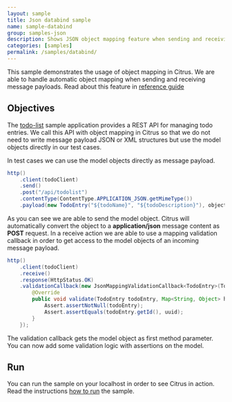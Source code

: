 ```yaml
---
layout: sample
title: Json databind sample
name: sample-databind
group: samples-json
description: Shows JSON object mapping feature when sending and receiving messages
categories: [samples]
permalink: /samples/databind/
---
```


This sample demonstrates the usage of object mapping in Citrus. We are able to handle automatic object mapping
when sending and receiving message payloads. Read about this feature in [reference guide][1]

Objectives
---------

The [todo-list](/samples/todo-app/) sample application provides a REST API for managing todo entries.
We call this API with object mapping in Citrus so that we do not need to write message payload JSON or XML
structures but use the model objects directly in our test cases.

In test cases we can use the model objects directly as message payload.
    
```java
http()
    .client(todoClient)
    .send()
    .post("/api/todolist")
    .contentType(ContentType.APPLICATION_JSON.getMimeType())
    .payload(new TodoEntry("${todoName}", "${todoDescription}"), objectMapper);
```
        
As you can see we are able to send the model object. Citrus will automatically convert the object to a **application/json** message content 
as **POST** request. In a receive action we are able to use a mapping validation callback in order to get access to the model objects of an incoming message payload.

```java
http()
    .client(todoClient)
    .receive()
    .response(HttpStatus.OK)
    .validationCallback(new JsonMappingValidationCallback<TodoEntry>(TodoEntry.class, objectMapper) {
        @Override
        public void validate(TodoEntry todoEntry, Map<String, Object> headers, TestContext context) {
            Assert.assertNotNull(todoEntry);
            Assert.assertEquals(todoEntry.getId(), uuid);    
        }
    });
```
        
The validation callback gets the model object as first method parameter. You can now add some validation logic with assertions on the model.    
                
Run
---------

You can run the sample on your localhost in order to see Citrus in action. Read the instructions [how to run](/samples/run/) the sample.

 [1]: https://citrusframework.org/reference/html#validation-callback